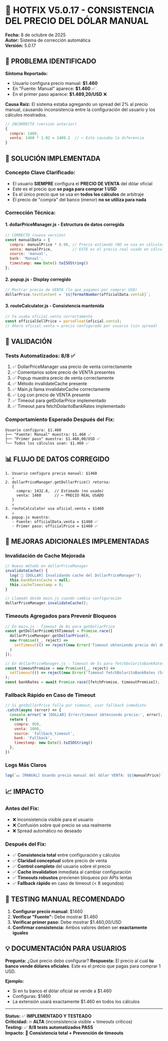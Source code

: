 # 🔧 HOTFIX V5.0.17 - CONSISTENCIA DEL PRECIO DEL DÓLAR MANUAL

**Fecha:** 8 de octubre de 2025  
**Autor:** Sistema de corrección automática  
**Versión:** 5.0.17  

## 🎯 PROBLEMA IDENTIFICADO

**Síntoma Reportado:**
- Usuario configura precio manual: **$1.460**
- En "Fuente: Manual" aparece: **$1.460** ✅
- En el primer paso aparece: **$1.489,20/USD** ❌

**Causa Raíz:**
El sistema estaba agregando un spread del 2% al precio manual, causando inconsistencia entre la configuración del usuario y los cálculos mostrados.

```javascript
// INCORRECTO (versión anterior)
{
  compra: 1460,
  venta: 1460 * 1.02 = 1489.2  // ← Esto causaba la diferencia
}
```

## 🔄 SOLUCIÓN IMPLEMENTADA

### **Concepto Clave Clarificado:**
- El usuario **SIEMPRE** configura el **PRECIO DE VENTA** del dólar oficial
- Este es el precio que **se paga para comprar 1 USD**
- Es el único precio que se usa en **todos los cálculos** de arbitraje
- El precio de "compra" del banco (menor) **no se utiliza para nada**

### **Corrección Técnica:**

#### 1. **dollarPriceManager.js** - Estructura de datos corregida
```javascript
// CORRECTO (nueva versión)
const manualData = {
  compra: manualPrice * 0.98, // Precio estimado (NO se usa en cálculos)
  venta: manualPrice,         // ESTE es el precio real usado en cálculos
  source: 'manual',
  bank: 'Manual',
  timestamp: new Date().toISOString()
};
```

#### 2. **popup.js** - Display corregido
```javascript
// Mostrar precio de VENTA (lo que pagamos por comprar USD)
dollarPrice.textContent = `$${formatNumber(officialData.venta)}`;
```

#### 3. **routeCalculator.js** - Consistencia mantenida
```javascript
// Ya usaba oficial.venta correctamente
const officialSellPrice = parseFloat(oficial.venta);
// Ahora oficial.venta = precio configurado por usuario (sin spread)
```

## 🧪 VALIDACIÓN

### **Tests Automatizados: 8/8 ✅**
1. ✅ DollarPriceManager usa precio de venta correctamente
2. ✅ Comentarios sobre precio de VENTA presentes
3. ✅ Popup muestra precio de venta correctamente
4. ✅ Método invalidateCache presente
5. ✅ Main.js llama invalidateCache correctamente
6. ✅ Log con precio de VENTA presente
7. ✅ Timeout para getDollarPrice implementado
8. ✅ Timeout para fetchDolaritoBankRates implementado

### **Comportamiento Esperado Después del Fix:**
```
Usuario configura: $1.460
├── "Fuente: Manual" muestra: $1.460 ✅
├── "Primer paso" muestra: $1.460,00/USD ✅
└── Todos los cálculos usan: $1.460 ✅
```

## 📊 FLUJO DE DATOS CORREGIDO

```
1. Usuario configura precio manual: $1460
   ↓
2. dollarPriceManager.getDollarPrice() retorna:
   {
     compra: 1432.8,  // Estimado (no usado)
     venta: 1460      // ← PRECIO REAL USADO
   }
   ↓
3. routeCalculator usa oficial.venta = $1460
   ↓
4. popup.js muestra:
   - Fuente: officialData.venta = $1460 ✅
   - Primer paso: officialPrice = $1460 ✅
```

## 🔧 MEJORAS ADICIONALES IMPLEMENTADAS

### **Invalidación de Cache Mejorada**
```javascript
// Nuevo método en dollarPriceManager
invalidateCache() {
  log('🔄 [DOLLAR] Invalidando cache del DollarPriceManager');
  this.bankRatesCache = null;
  this.cacheTimestamp = 0;
}

// Llamado desde main.js cuando cambia configuración
dollarPriceManager.invalidateCache();
```

### **Timeouts Agregados para Prevenir Bloqueos**
```javascript
// En main.js - Timeout de 8s para getDollarPrice
const getDollarPriceWithTimeout = Promise.race([
  dollarPriceManager.getDollarPrice(),
  new Promise((_, reject) => 
    setTimeout(() => reject(new Error('Timeout obteniendo precio del dólar (8s)')), 8000)
  )
]);

// En dollarPriceManager.js - Timeout de 5s para fetchDolaritoBankRates
const timeoutPromise = new Promise((_, reject) => 
  setTimeout(() => reject(new Error('Timeout fetchDolaritoBankRates (5s)')), 5000)
);
const bankRates = await Promise.race([fetchPromise, timeoutPromise]);
```

### **Fallback Rápido en Caso de Timeout**
```javascript
// Si getDollarPrice falla por timeout, usar fallback inmediato
.catch(async (error) => {
  console.error('❌ [DOLLAR] Error/timeout obteniendo precio:', error);
  return {
    compra: 950,
    venta: 1000,
    source: 'fallback_timeout',
    bank: 'Fallback',
    timestamp: new Date().toISOString()
  };
})
```

### **Logs Más Claros**
```javascript
log(`💵 [MANUAL] Usando precio manual del dólar VENTA: $${manualPrice}`);
```

## 📈 IMPACTO

### **Antes del Fix:**
- ❌ Inconsistencia visible para el usuario
- ❌ Confusión sobre qué precio se usa realmente
- ❌ Spread automático no deseado

### **Después del Fix:**
- ✅ **Consistencia total** entre configuración y cálculos
- ✅ **Claridad conceptual** sobre precio de venta
- ✅ **Control completo** del usuario sobre el precio
- ✅ **Cache invalidation** inmediata al cambiar configuración
- ✅ **Timeouts robustos** previenen bloqueos por APIs lentas
- ✅ **Fallback rápido** en caso de timeout (< 8 segundos)

## 🚀 TESTING MANUAL RECOMENDADO

1. **Configurar precio manual:** $1460
2. **Verificar "Fuente":** Debe mostrar $1.460
3. **Verificar primer paso:** Debe mostrar $1.460,00/USD
4. **Confirmar consistencia:** Ambos valores deben ser **exactamente iguales**

## 💡 DOCUMENTACIÓN PARA USUARIOS

**Pregunta:** ¿Qué precio debo configurar?
**Respuesta:** El precio al cual **tu banco vende dólares oficiales**. Este es el precio que pagas para comprar 1 USD.

**Ejemplo:**
- Si en tu banco el dólar oficial se vende a $1.460
- Configuras: $1460
- La extensión usará exactamente $1.460 en todos los cálculos

---

**Status:** ✅ **IMPLEMENTADO Y TESTEADO**  
**Criticidad:** 🔥 **ALTA** (inconsistencia visible + timeouts críticos)  
**Testing:** ✅ **8/8 tests automatizados PASS**  
**Impacto:** 🎯 **Consistencia total + Prevención de timeouts**